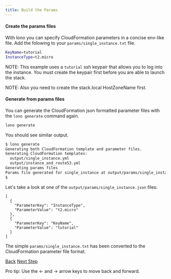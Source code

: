 ```yaml
---
title: Build the Params
---
```


#### Create the params files

With lono you can specify CloudFormation parameters in a concise env-like file.  Add the folowing to your `params/single_instance.txt` file.

```sh
KeyName=tutorial
InstanceType=t2.micro
```

NOTE: This example uses a `tutorial` ssh keypair that allows you to log into the instance. You must create the keypair first before you are able to launch the stack.

NOTE: Also you need to create the stack.local HostZoneName first.

#### Generate from params files

You can generate the CloudFormation json formatted parameter files with the `lono generate` command again.

```sh
lono generate
```

You should see similar output.

```sh
$ lono generate
Generating both CloudFormation template and parameter files.
Generating CloudFormation templates:
  output/single_instance.yml
  output/instance_and_route53.yml
Generating params files
Params file generated for single_instance at output/params/single_instance.json
$
```

Let's take a look at one of the `output/params/single_instance.json` files:

```
[
  {
    "ParameterKey": "InstanceType",
    "ParameterValue": "t2.micro"
  },
  {
    "ParameterKey": "KeyName",
    "ParameterValue": "tutorial"
  }
]
```

The simple `params/single_instance.txt` has been converted to the CloudFormation parameter file format.

<a id="prev" class="btn btn-basic" href="{% link _docs/scratch-template-generate.md %}">Back</a>
<a id="next" class="btn btn-primary" href="{% link _docs/scratch-cfn-create.md %}">Next Step</a>
<p class="keyboard-tip">Pro tip: Use the <- and -> arrow keys to move back and forward.</p>


